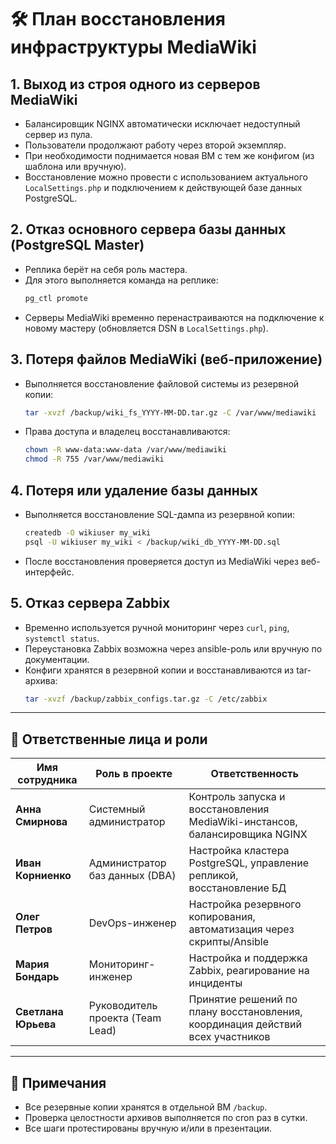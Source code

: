 # 🛠 План восстановления инфраструктуры MediaWiki

## 1. Выход из строя одного из серверов MediaWiki

- Балансировщик NGINX автоматически исключает недоступный сервер из пула.
- Пользователи продолжают работу через второй экземпляр.
- При необходимости поднимается новая ВМ с тем же конфигом (из шаблона или вручную).
- Восстановление можно провести с использованием актуального `LocalSettings.php` и подключением к действующей базе данных PostgreSQL.

## 2. Отказ основного сервера базы данных (PostgreSQL Master)

- Реплика берёт на себя роль мастера.
- Для этого выполняется команда на реплике:
  ```bash
  pg_ctl promote
  ```
- Серверы MediaWiki временно перенастраиваются на подключение к новому мастеру (обновляется DSN в `LocalSettings.php`).

## 3. Потеря файлов MediaWiki (веб-приложение)

- Выполняется восстановление файловой системы из резервной копии:
  ```bash
  tar -xvzf /backup/wiki_fs_YYYY-MM-DD.tar.gz -C /var/www/mediawiki
  ```
- Права доступа и владелец восстанавливаются:
  ```bash
  chown -R www-data:www-data /var/www/mediawiki
  chmod -R 755 /var/www/mediawiki
  ```

## 4. Потеря или удаление базы данных

- Выполняется восстановление SQL-дампа из резервной копии:
  ```bash
  createdb -O wikiuser my_wiki
  psql -U wikiuser my_wiki < /backup/wiki_db_YYYY-MM-DD.sql
  ```
- После восстановления проверяется доступ из MediaWiki через веб-интерфейс.

## 5. Отказ сервера Zabbix

- Временно используется ручной мониторинг через `curl`, `ping`, `systemctl status`.
- Переустановка Zabbix возможна через ansible-роль или вручную по документации.
- Конфиги хранятся в резервной копии и восстанавливаются из tar-архива:
  ```bash
  tar -xvzf /backup/zabbix_configs.tar.gz -C /etc/zabbix
  ```

---

## 👥 Ответственные лица и роли

| Имя сотрудника     | Роль в проекте                          | Ответственность                                                                 |
|--------------------|------------------------------------------|----------------------------------------------------------------------------------|
| **Анна Смирнова**  | Системный администратор                 | Контроль запуска и восстановления MediaWiki-инстансов, балансировщика NGINX     |
| **Иван Корниенко** | Администратор баз данных (DBA)          | Настройка кластера PostgreSQL, управление репликой, восстановление БД           |
| **Олег Петров**    | DevOps-инженер                           | Настройка резервного копирования, автоматизация через скрипты/Ansible           |
| **Мария Бондарь**  | Мониторинг-инженер                       | Настройка и поддержка Zabbix, реагирование на инциденты                         |
| **Светлана Юрьева**| Руководитель проекта (Team Lead)         | Принятие решений по плану восстановления, координация действий всех участников   |

---

## 📌 Примечания

- Все резервные копии хранятся в отдельной ВМ `/backup`.
- Проверка целостности архивов выполняется по cron раз в сутки.
- Все шаги протестированы вручную и/или в презентации.